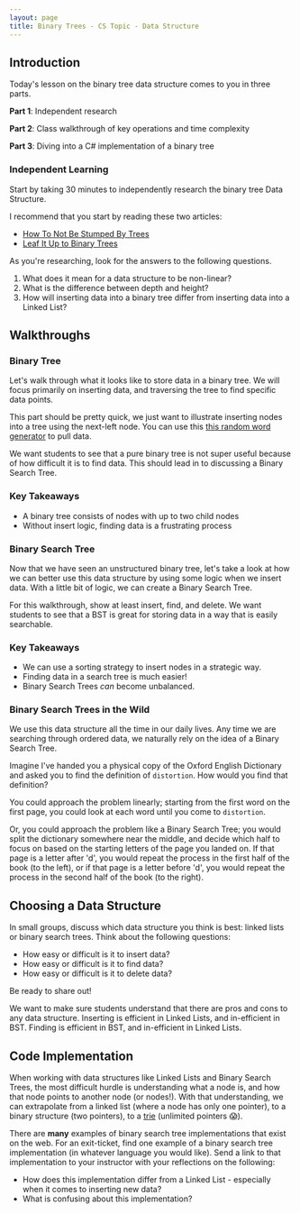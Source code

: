 ```yaml
---
layout: page
title: Binary Trees - CS Topic - Data Structure
---
```


## Introduction

Today's lesson on the binary tree data structure comes to you in three parts. 

**Part 1**: Independent research

**Part 2**: Class walkthrough of key operations and time complexity

**Part 3**: Diving into a C# implementation of a binary tree

### Independent Learning
Start by taking 30 minutes to independently research the binary tree Data Structure.

I recommend that you start by reading these two articles:
* [How To Not Be Stumped By Trees](https://medium.com/basecs/how-to-not-be-stumped-by-trees-5f36208f68a7)
* [Leaf It Up to Binary Trees](https://medium.com/basecs/leaf-it-up-to-binary-trees-11001aaf746d)

As you're researching, look for the answers to the following questions.

1. What does it mean for a data structure to be non-linear?
2. What is the difference between depth and height?
3. How will inserting data into a binary tree differ from inserting data into a Linked List?

## Walkthroughs
### Binary Tree

Let's walk through what it looks like to store data in a binary tree.  We will focus primarily on inserting data, and traversing the tree to find specific data points.

<section class='instructor-notes' markdown='1'>

This part should be pretty quick, we just want to illustrate inserting nodes into a tree using the next-left node.  You can use this [this random word generator](https://randomwordgenerator.com/) to pull data.

We want students to see that a pure binary tree is not super useful because of how difficult it is to find data.  This should lead in to discussing a Binary Search Tree.

</section>

<section class='answer' markdown='1'>

### Key Takeaways

* A binary tree consists of nodes with up to two child nodes
* Without insert logic, finding data is a frustrating process

</section>


### Binary Search Tree

Now that we have seen an unstructured binary tree, let's take a look at how we can better use this data structure by using some logic when we insert data.  With a little bit of logic, we can create a Binary Search Tree.

<section class='instructor-notes' markdown='1'>

For this walkthrough, show at least insert, find, and delete.  We want students to see that a BST is great for storing data in a way that is easily searchable.

</section>

<section class='answer' markdown='1'>

### Key Takeaways
* We can use a sorting strategy to insert nodes in a strategic way.
* Finding data in a search tree is much easier!
* Binary Search Trees _can_ become unbalanced.

</section>

<section class='notes' markdown='1'>

### Binary Search Trees in the Wild
We use this data structure all the time in our daily lives.  Any time we are searching through ordered data, we naturally rely on the idea of a Binary Search Tree.  

Imagine I've handed you a physical copy of the Oxford English Dictionary and asked you to find the definition of `distortion`.  How would you find that definition?

You could approach the problem linearly; starting from the first word on the first page, you could look at each word until you come to `distortion`.

Or, you could approach the problem like a Binary Search Tree; you would split the dictionary somewhere near the middle, and decide which half to focus on based on the starting letters of the page you landed on.  If that page is a letter after 'd', you would repeat the process in the first half of the book (to the left), or if that page is a letter before 'd', you would repeat the process in the second half of the book (to the right).


</section>


## Choosing a Data Structure

<section class='call-to-action' markdown='1'>

In small groups, discuss which data structure you think is best: linked lists or binary search trees.  Think about the following questions:
* How easy or difficult is it to insert data?
* How easy or difficult is it to find data?
* How easy or difficult is it to delete data?

Be ready to share out!

</section>

<section class='instructor-notes' markdown='1'>

We want to make sure students understand that there are pros and cons to any data structure.  Inserting is efficient in Linked Lists, and in-efficient in BST.  Finding is efficient in BST, and in-efficient in Linked Lists.

</section>

## Code Implementation

When working with data structures like Linked Lists and Binary Search Trees, the most difficult hurdle is understanding what a node is, and how that node points to another node (or nodes!).  With that understanding, we can extrapolate from a linked list (where a node has only one pointer), to a binary structure (two pointers), to a [trie](https://en.wikipedia.org/wiki/Trie) (unlimited pointers 😱).

<section class='call-to-action' markdown='1'>

There are **many** examples of binary search tree implementations that exist on the web.  For an exit-ticket, find one example of a binary search tree implementation (in whatever language you would like).  Send a link to that implementation to your instructor with your reflections on the following:

* How does this implementation differ from a Linked List - especially when it comes to inserting new data?
* What is confusing about this implementation?

</section>



